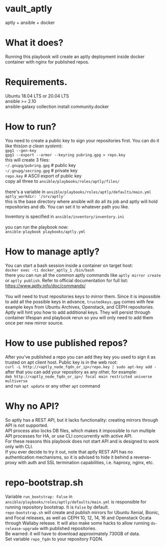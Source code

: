 # vault_aptly
aptly + ansible + docker

# What it does?
Running this playbook will create an aptly deployment inside docker container with nginx for published repos.

# Requirements.
Ubuntu 18.04 LTS or 20.04 LTS \
ansible >= 2.10 \
ansible-galaxy collection install community.docker

# How to run?
You need to create a public key to sign your repositories first. You can do it like this(*on a clean system*): \
`gpg1 --gen-key` \
`gpg1 --export --armor --keyring pubring.gpg > repo.key` \
this will create 3 files: \
`~/.gnupg/pubring.gpg` # public key \
`~/.gnupg/secring.gpg` # private key \
`repo.key` # ASCII export of public key \
copy all three to `ansible/playbooks/roles/aptly/files/` \
\
there's a variable in `ansible/playbooks/roles/aptly/defaults/main.yml`\
`aptly_workdir: '/srv/aptly'`\
this is the base directory where ansible will do all its job and aptly will hold repositories and db. You can set it to whatever path you like. 

Inventory is specified in `ansible/inventory/inventory.ini`\
\
you can run the playbook now: \
`ansible-playbook playbooks/aptly.yml`

# How to manage aptly?
You can start a bash session inside a container on target host: \
`docker exec -ti docker_aptly_1 /bin/bash` \
there you can run all the common aptly commands like `aptly mirror create` or `aptly publish`. Refer to official documentation for full list: https://www.aptly.info/doc/commands/ \
\
You will need to trust repositories keys to mirror them. Since it is impossible to add all the possible keys in advance, `trustedkeys.gpg` comes with few example keys from Ubuntu Archives, Openstack, and CEPH repositories. Aptly will hint you how to add additional keys. They will persist through container lifespan and playbook rerun so you will only need to add them once per new mirror source.

# How to use published repos?
After you've published a repo you can add they key you used to sign it as trusted on apt client host. Public key is in the web root: \
`curl -L http://<aptly_node_fqdn_or_ip>/repo.key | sudo apt-key add -` \
after that you can add your repository as any other, for example: \
`deb http://<aptly_node_fqdn_or_ip>/ focal main restricted universe multiverse` \
and run `apt update` or any other `apt` command

# Why no API?
So aptly has a REST API, but it lacks functionality: creating mirrors through API is not supported. \
API process also locks DB files, which makes it impossible to run multiple API processes for HA, or use CLI concurrently with active API. \
For these reasons this playbook does not start API and is designed to work only with CLI. \
If you ever decide to try it out, note that aptly REST API has no authentication mechanisms, so it is advised to hide it behind a reverse-proxy with auth and SSL termination capabilities, i.e. haproxy, nginx, etc.

# repo-bootstrap.sh
Variable `run_bootstrap: False` in `ansible/playbooks/roles/aptly/defaults/main.yml` is responsible for running repository bootstrap. It is `False` by default. \
`repo-bootstrap.sh` will create and publish mirrors for Ubuntu Xenial, Bionic, and Focal releases, as well as CEPH 10, 12, 14, 16 and Openstack Ocata through Wallaby release. It will also make some hacks to allow running `do-release-upgrade` with published repositories. \
Be warned: it will have to download approximately 730GB of data. \
Set variable `repo_fqdn` to your repository FQDN.

